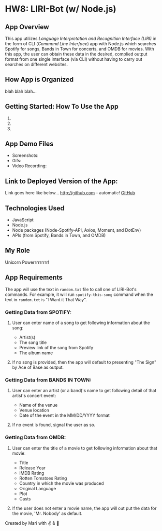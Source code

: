 # HW8: LIRI-Bot (w/ Node.js)

## App Overview
This app utilizes *Language Interpretation and Recognition Interface (LIRI)* in the form of CLI (*Command Line Interface*) app with Node.js which searches Spotify for songs, Bands in Town for concerts, and OMDB for movies.  With this app, the user can obtain these data in the desired, complied output format from one single interface (via CLI) without having to carry out searches on different websites.

## How App is Organized
blah blah blah...

## Getting Started: How To Use the App
1.
2.
3.

## App Demo Files
* Screenshots:
* Gifs:
* Video Recording:

## Link to Deployed Version of the App:
Link goes here like below...
http://github.com - automatic!
[GitHub](http://github.com)

## Technologies Used
* JavaScript
* Node.js
* Node packages (Node-Spotify-API, Axios, Moment, and DotEnv)
* APIs (from Spotify, Bands in Town, and OMDB)

## My Role
Unicorn Powerrrrrrrrr!

## App Requirements
The app will use the text in `random.txt` file to call one of LIRI-Bot's commands. For example, it will run `spotify-this-song` command when the text in `random.txt` is "I Want it That Way".

### Getting Data from SPOTIFY:

1. User can enter name of a song to get following information about the song:
    * Artist(s)
    * The song title
    * Preview link of the song from Spotify
    * The album name

2. If no song is provided, then the app will default to presenting "The Sign" by Ace of Base as output.

### Getting Data from BANDS IN TOWN:

1. User can enter an artist (or a band)'s name to get following detail of that artist's concert event:
    * Name of the venue
    * Venue location
    * Date of the event in the MM/DD/YYYY format
    
2. If no event is found, signal the user as so.

### Getting Data from OMDB:

1. User can enter the title of a movie to get following information about that movie:
    * Title
    * Release Year
    * IMDB Rating
    * Rotten Tomatoes Rating
    * Country in which the movie was produced
    * Original Language
    * Plot
    * Casts

2. If the user does not enter a movie name, the app will out put the data for the movie, 'Mr. Nobody' as default.

 
Created by Mari
with :v:  &  :green_heart:
